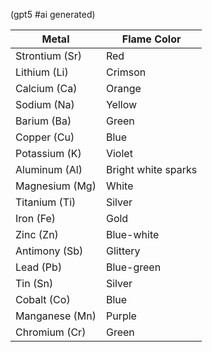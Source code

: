 (gpt5 #ai generated)

| Metal          | Flame Color         |
| -------------- | ------------------- |
| Strontium (Sr) | Red                 |
| Lithium (Li)   | Crimson             |
| Calcium (Ca)   | Orange              |
| Sodium (Na)    | Yellow              |
| Barium (Ba)    | Green               |
| Copper (Cu)    | Blue                |
| Potassium (K)  | Violet              |
| Aluminum (Al)  | Bright white sparks |
| Magnesium (Mg) | White               |
| Titanium (Ti)  | Silver              |
| Iron (Fe)      | Gold                |
| Zinc (Zn)      | Blue-white          |
| Antimony (Sb)  | Glittery            |
| Lead (Pb)      | Blue-green          |
| Tin (Sn)       | Silver              |
| Cobalt (Co)    | Blue                |
| Manganese (Mn) | Purple              |
| Chromium (Cr)  | Green               |
